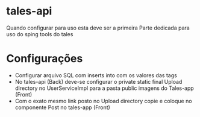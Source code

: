 # tales-api
Quando configurar para uso esta deve ser a primeira
Parte dedicada para uso do sping tools do tales

# Configurações
- Configurar arquivo SQL com inserts into com os valores das tags
- No tales-api (Back) deve-se configurar o private static final Upload directory no UserServiceImpl para a pasta public imagens do Tales-app (Front)
- Com o exato mesmo link posto no Upload directory copie e coloque no componente Post no tales-app (Front)
